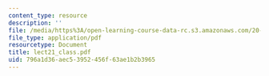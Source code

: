 ```yaml
---
content_type: resource
description: ''
file: /media/https%3A/open-learning-course-data-rc.s3.amazonaws.com/20-462j-molecular-principles-of-biomaterials-spring-2006/796a1d36aec53952456f63ae1b2b3965_lect21_class.pdf
file_type: application/pdf
resourcetype: Document
title: lect21_class.pdf
uid: 796a1d36-aec5-3952-456f-63ae1b2b3965
---
```

